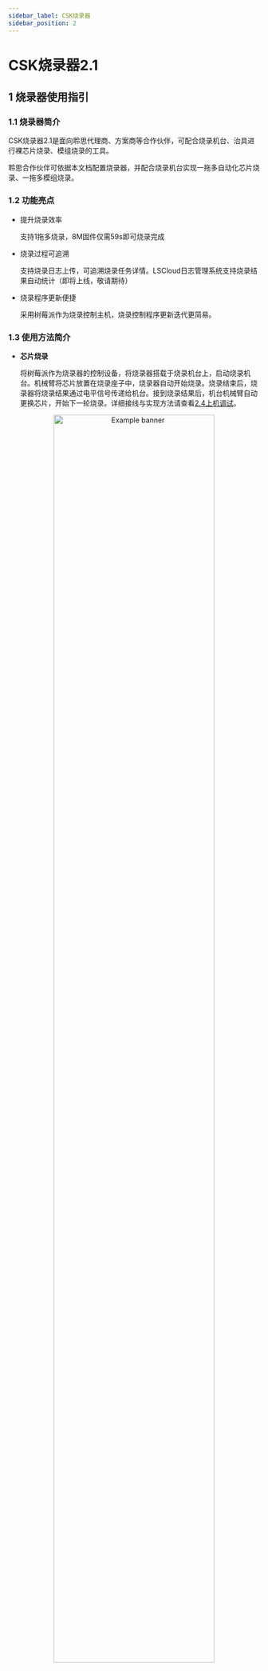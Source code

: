 ```yaml
---
sidebar_label: CSK烧录器
sidebar_position: 2
---
```


# CSK烧录器2.1

## 1 烧录器使用指引

### 1.1 烧录器简介

CSK烧录器2.1是面向聆思代理商、方案商等合作伙伴，可配合烧录机台、治具进行裸芯片烧录、模组烧录的工具。

聆思合作伙伴可依据本文档配置烧录器，并配合烧录机台实现一拖多自动化芯片烧录、一拖多模组烧录。

### 1.2 功能亮点

- 提升烧录效率

  支持1拖多烧录，8M固件仅需59s即可烧录完成

- 烧录过程可追溯

  支持烧录日志上传，可追溯烧录任务详情。LSCloud日志管理系统支持烧录结果自动统计（即将上线，敬请期待）

- 烧录程序更新便捷

  采用树莓派作为烧录控制主机，烧录控制程序更新迭代更简易。

### 1.3 使用方法简介

- **芯片烧录**

  ​将树莓派作为烧录器的控制设备，将烧录器搭载于烧录机台上，启动烧录机台。机械臂将芯片放置在烧录座子中，烧录器自动开始烧录。烧录结束后，烧录器将烧录结果通过电平信号传递给机台。接到烧录结果后，机台机械臂自动更换芯片，开始下一轮烧录。详细接线与实现方法请查看[2.4上机调试](/tools/mass_production/chipburner#2.4上机调试)。

<div  align="center"><img
  src={require('./files/image-20210722173608296.png').default}
  width="80%"
  alt="Example banner"
/></div>

<div  align="center"><img
  src={require('./files/image-20210722175834629.png').default}
  width="80%"
  alt="Example banner"
/></div>

- **模组烧录**
  
  将树莓派作为主控设备，通过Hub（烧录器在4个以上时需要Hub）连接USB转串口板，串口板接口与待烧录的CSK模组相连接，按下烧录板上的开关键或拉低start信号即可开始烧录，详细接线与实现方法请查看[2.3 软硬件调试](#软硬件调试)。

![](./files/模组烧录.jpg)

### 1.4 维护与报废规范

- **芯片烧录**

  说明：为提高芯片烧录时，烧录座子的烧录效果和良率，拟以下烧录座子维护和报废原则。

  **维护规范：**

  - 每次使用前使用汽枪吹干净每个座子。

  - 使用结束后需把所有烧录座上的芯片取出。

  - 每天结束烧录后把烧录座倒过放置，或者使用盖板盖住烧录座，避免进入粉尘影响接触。

  **报废规范：**

  - 查看日志系统，确认该烧录座的使用次数是否已经达到5000次。

  - 当烧录座连续出现3PCS芯片不良，查看系统日志均为设备打开失败导致。

  - 使用能烧录OK的芯片手动测试，发现还是无法烧录，日志为打开设备失败。

  - 观察烧录座前5脚（如下图），如果针脚有明显的位移，可尝试使用镊子将针脚复位修复，修复后可以手动测试烧录座，烧录10次有8次能通过则可继续上机使用，否则报废。

- **模组烧录**

  需要关机时，请先短接树莓派右侧第3和第5引脚（如图），维持短接状态直到USB转串口板上所有的指示灯熄灭（短接至熄灭约需等待10s时间，熄灭后树莓派的风扇仍在工作），再按下树莓派的按钮开关断电。
   <div  align="center"><img
  src={require('./files/image-20210803223815675.png').default}
  width="80%"
  alt="Example banner"
/></div>

:::danger 注意！

直接断电会导致TF卡损坏。

:::

## 2 烧录器配置指引

如需配置烧录器，请依照以下指引配置软、硬件，并完成联调。

### 2.1 硬件配置

#### 2.1.1 硬件设计资料

本节提供烧录器硬件设计资料和验收测试标准。

**硬件设计资料**

USB转串口板：[CSK_LOAD V2.1.rar](http://pan.iflytek.com:80/#/link/010457DE846A8D7C3E6D8E21AF131BA2) (访问密码：n5Op)

点击以上链接即可获取硬件框图、原理图、PCB、BOM

图例：

<div  align="center"><img
  src={require('./files/image-20210804161153219.png').default}
  width="80%"
  alt="Example banner"
/></div>
<div  align="center"><img
  src={require('./files/image-20210804160943509.png').default}
  width="80%"
  alt="Example banner"
/></div>

**验收标准**

USB转串口板和烧录座子板回板后，请按照以下表格进行验收测试，以免电压或掉电时序等不符合要求导致烧录器不稳定。

 [烧录器验收测试模板.xlsx](http://pan.iflytek.com:80/#/link/010457DE846A8D7C3E6D8E21AF131BA2) (访问密码：n5Op)

测试报告样例如下：

 [烧录器验收测试案例.xlsx](http://pan.iflytek.com:80/#/link/010457DE846A8D7C3E6D8E21AF131BA2) (访问密码：n5Op) 

![企业微信截图_20210804161757](./files/企业微信截图_20210804161757.png)

#### 2.1.2 其他配件与规格要求

- 芯片烧录座子板：[CSK_LOAD_adapter.rar](http://pan.iflytek.com:80/#/link/010457DE846A8D7C3E6D8E21AF131BA2) (访问密码：n5Op)

- 芯片烧录座子（请根据USB转串口板子数量确定烧录座子数量）：如无特殊需求，推荐使用PLASTRONICS烧录座子，规格参见[烧录座子封装_64LQ50S19090.pdf](http://pan.iflytek.com:80/#/link/010457DE846A8D7C3E6D8E21AF131BA2) (访问密码：n5Op) 

- 1*树莓派4B

- 1*TF卡：≥16G

- USB2.0打印线 (如图：一头是USB, 另外一头是小方口，数量与烧录板数量保持一致) ：线长≤0.5m：

<div  align="center"><img
  src={require('./files/image-20210722163338330.png').default}
  width="80%"
  alt="Example banner"
/></div>

- Hub（可选，1拖4及以下不需要配置）：京东购买链接：https://item.m.jd.com/product/62280475705.html?gx=RnFiwGFdPDeLwtRP--tzVUaeLn90-OEAjYN0&ad_od=share&utm_source=androidapp&utm_medium=appshare&utm_campaign=t_335139774&utm_term=Wxfriends

:::info 注意

Hub可能会影响烧录稳定性，请谨慎选择，如无特殊需求请按以上链接购买。

:::

### 2.2 软件配置

#### 2.2.1 将烧录程序写入TF卡

- 用读卡器将TF卡插入电脑

- 下载镜像：[raspios-lsfactory.20210803.img.7z](http://pan.iflytek.com:80/#/link/010457DE846A8D7C3E6D8E21AF131BA2) (访问密码：n5Op)，并解压

- 使用 `balenaEtcher`（以管理员身份运行）将镜像烧写到 TF 卡

   balenaEtcher下载链接：[balenaEtcher](https://www.balena.io/etcher) （windows请选择Windows X86|x64版本）

  ![](./files/image-20210722195929166.png)

  下图表示烧写成功：
  
  ![](./files/image-20210803184341393.png)
  
:::tip 提示 
  
如烧录失败，请更换读卡器或更换USB口重新烧写，多次重试。
  
:::

#### 2.2.2 自检程序、烧录包配置

**制作烧录包（LPK包）**

烧录前需要准备烧录所需的LPK包。LISA和非LISA项目需采用不同的打包方法。

- LISA项目：固件确认后，打开LStudio项目，在LStudio终端输入

```sh
lisa build --factory
```

  如图：

  ![](./files/image-20210722194305512.png)

  输入正确的LSCloud项目ID和名称，即可生成烧录所需的lpk包。

- 非LISA项目：打开以下文档链接，并依照操作文档说明打包LPK包

  [烧录包制作工具](/tools/Mass_Production/WebTools/pack)

**放置/更换树莓派中的烧录包** 

- 将烧写了镜像的TF卡插到电脑上（可使用读卡器），在出现的boot分区中找到`LISTENAI/factory_lpk`目录，并将LPK烧录包存放在该目录下。该目录应当只存放**一个**以 `.lpk` 结尾的固件包。

![](./files/image-20210722200921125.png)

:::info 提示

如需更换烧录包，将该目录下的烧录包删除，并存放新的烧录包即可。

:::

**放置/更换自检程序**

- 在以下链接中下载芯片、模组烧录自检固件，将自检固件存放在`LISTENAI/selfcheck_lpks`目录下

  - 芯片烧录自检固件

    [101.376MHz.lpk](http://pan.iflytek.com:80/#/link/010457DE846A8D7C3E6D8E21AF131BA2) (访问密码：n5Op) 

  - 模组烧录自检固件

    [245.760MHz.lpk](http://pan.iflytek.com:80/#/link/010457DE846A8D7C3E6D8E21AF131BA2) (访问密码：n5Op) 

**设置自检程序** 

将烧写了镜像的TF卡插到电脑上（可使用读卡器），在出现的boot分区中找到`LISTENAI/factory_config`目录，以记事本或其他编辑器打开该目录下的`factory.lini`，如图：

![](./files/image-20210727235239073.png)

将双引号中的内容修改为您按上文步骤放置的自检程序的文件名。

#### 2.2.3 配网

- 将 TF 卡插到电脑上，将[wpa_supplicant.conf](http://pan.iflytek.com:80/#/link/010457DE846A8D7C3E6D8E21AF131BA2) (访问密码：n5Op) 复制到出现的 boot 分区中，如图：

![](./files/image-20210726210043769.png)

export const Highlight = ({children, color}) => (
  <span
    style={{
      color: color,
}}>
    {children}
  </span>
);

- 将文件中的“<Highlight color="#1877F2">Wi-Fi名称</Highlight>”和"<Highlight color="#1877F2">Wi-Fi密码</Highlight>"分别替换为调试现场或工厂的WiFi名称和密码。

  修改示例：

```txt
ctrl_interface=DIR=/var/run/wpa_supplicant GROUP=netdev
country=CN
network={
    ssid="LINGSI"
    scan_ssid=1
    psk="LS$123456#"
    key_mgmt=WPA-PSK
}
```

- 退出磁盘并将 TF 卡插到树莓派上电。

:::tip 提示

联网成功后该文件会自动消失。如需更换WiFi，重新在boot分区中新建一个`wpa_supplicant.conf`即可，重新上电后原配网信息会被覆盖。

:::

:::caution 注意

未联网状态下，烧录日志将存放在树莓派本地，联网后可上传并清空本地日志。如树莓派长期未联网，将删除部分本地日志，避免本地日志占满磁盘。故强烈建议烧录前将树莓派联网。

:::

#### 2.2.4 其它

**登入树莓派**

登入树莓派后，您可查看日志、更新烧录程序。

**方法1**（现场须备有键盘和带有标准HDMI接口的显示器）：

首先将树莓派与键盘、显示器相连接，其次给树莓派上电，输入用户名与密码登录树莓派（默认用户名为pi，密码为raspberry）。登录成功后，即可输入命令行

**方法2**：SSH连接

- 首先保证电脑与树莓派连接同一个路由器，在同一个局域网中。

- 获取树莓派在内网的IP地址

  - 获取方式1：按照以上方法1中的步骤在显示器上打开树莓派终端，执行

    ```sh
    ifconfig -a
    ```

    即可查看树莓派的内网IP

    ![](./files/image-20210722203502273.png)

  - 获取方式2：点击下载[IP_browser.exe](http://pan.iflytek.com:80/#/link/010457DE846A8D7C3E6D8E21AF131BA2) (访问密码：n5Op) ，在windows电脑打开exe程序，等一会儿，即可查看当前内网下的所有树莓派的IP地址。如获取失败，请确认TF卡中烧录的是否是最新镜像，如不是，请执行./factory/update.sh更新到最新，或联系聆思FAE

- **连接方式1**：下载安装Xshell并打开，点击新建会话，选择SSH协议，并将IP地址填写在主机一栏，点击连接即可

  ![](./files/image-20210722204339420.png)

  **连接方式2**：打开Windows Powershell（请保证Win OpenSSH已添加到环境变量），执行以下命令

  ```sh
  ssh pi@192.168.10.143
  ```

  注意：pi@后的IP地址仅作示例，请手动替换为您的树莓派对应的IP地址

  输入密码登录树莓派（初始密码为raspberry）

  ![](./files/image-20210722210800762.png)

**更新烧录程序**

TF 卡镜像中的软件可能已经过时，需要手动更新到最新版本。打开树莓派终端，确认树莓派处于联网状态，执行以下命令更新烧录程序并重启，即可将烧录程序更新到最新。建议每次开始烧录前都进行更新。

```sh
1. ./factory/update.sh
2. sudo reboot now
```
:::info 

可通过SYS灯的快慢确认树莓派是否联网，详情可见[指示灯说明](#指示灯说明)。

:::

### 2.3 软硬件调试

本章介绍如何跑通烧录流程、与烧录机台或治具配合使用。

软、硬件均按照2.2中的步骤配置完成后，可连接烧录器与树莓派进行调试

#### 硬件接法

- 用USB2.0打印线连接树莓派与USB转串口板，或将Hub插入树莓派USB接口，用USB2.0打印线连接Hub与烧录器，如图：

<div  align="center"><img
  src={require('./files/d5ccb052-b43b-4155-86f3-b242246c5a0c.jpg').default}
  width="100%"
  alt="Example banner"
/></div>

![](./files/image-20210727182754917.png)

- **芯片烧录**

  - 按下树莓派开关启动树莓派，自检固件、量产固件加载成功后，蓝色指示灯闪烁，表示烧录器已准备就绪；如按下开关后树莓派启动，但USB转串口板无灯光亮起，说明固件异常，可根据[日志查看方法](#日志查看方法)排查

  - 将芯片左上角的小圆点对准烧录器中的圆形标识`1`，用镊子或静电笔将芯片放置在烧录座子中

  <img
      src={require('./files/芯片1标识处.png').default}
      width="50%"
      alt="Example banner"
/><img
    src={require('./files/image-20210722220402537.png').default}
    width="50%"
    alt="Example banner"
  />

- **模组烧录**

  - 通过烧录板的接口将模组（或治具接线）与烧录板相连接，
    
    - 必须接通的引脚有：PB16、GND、TX、RX
    
    - 可选择接通的引脚：5V（建议外接5V给模组供电）、3.3V、RSTN、START、BUSSY_LED、OK_LED、NG_LED

- **USB转串口板接口说明**

  - 接口1（芯片烧录机台信号线、治具可通过该接口中的引脚与烧录器相连接）：

    ![](./files/image-20210803182243785.png)

    | <center>烧录器接口</center> | 对应信号（低电平有效） |
  | :----------: | :--------: |
  | Pin1       | VDD |
  | Pin3       | GND |
  | Pin5       | Busy Signal |
  | Pin7       | OK Signal |
  | Pin8       | START Signal |
  | Pin9       | NG Signal |
  | Pin2、Pin4、Pin6、Pin10 | 备用 |

  - 接口2（引脚对应信号见丝印）：

    ![](./files/image-20210727224131961.png)

    将烧录器通过信号线连接烧录机台的效果图如下：

  ![](./files/image-20210723151416833.png)

    烧录机台自动化烧录过程：完成硬件连接后，等待蓝色状态指示灯闪烁，才可以执行机械臂并发送烧录信号，开始烧录；烧录完成后，如机台收到烧录器发送的OK信号，则机械臂取走芯片，放置下一片芯片；如机台收到烧录器发送的NG信号，则机械臂取走芯片再按压到烧录座子中，重新烧录；如连续烧录2或3次（可在机台上设置该次数）均NG，则机械臂取走芯片并放置在特殊区域

#### 烧录方法

- 方法1：拉低图示引脚（接GND），即可发送start信号，开始烧录

   ![](./files/企业微信截图_16280809437730.png)

- 方法2：按下图示中的按键，即可发送start信号，开始烧录

  <div align="center"><img
      src={require('./files/image-20210722220333504.png').default}
      width="100%"
      alt="Example banner"
/></div>

- 等待一段时间后（两分钟内），如烧录器显示绿灯，则检测通过、烧录完成，调试成功；如烧录器显示红灯，代表检测不通过或烧录失败，建议打开日志查看问题，或更换芯片重试

#### 日志查看方法

- 方法一：首先登入树莓派，登入方法见本文档[2.2 软件配置](#软件配置)中的[登入树莓派](#登入树莓派) ，在默认路径下（/home/pi）执行以下命令即可打开日志：

  ```sh
  ./factory/logs.sh
  ```
图例：

  图中标识处为需要烧录的固件的信息：

   <div  align="center"><img
  src={require('./files/企业微信截图_20210805111247.png').default}
  alt="Example banner"
/></div>

  图中标识处为自检固件的频率信息：

   <div  align="center"><img
  src={require('./files/自检固件频率.png').default}
  alt="Example banner"
/></div>

  图示表示烧录成功：

   <div  align="center"><img
  src={require('./files/烧录成功.png').default}
  alt="Example banner"
/></div>

- 方法二：将树莓派联网，烧录日志会上传到您制作芯片烧录包时填写的LSCloud项目中。使用PC打开[LSCloud网页](https://cloud.listenai.com/)，进入该LSCloud项目，点击左侧边栏`日志`，并设置正确的时间区间，即可在烧录完成后查看烧录日志，如图：

![](./files/image-20210727233318384.png)

:::caution 注意：

未联网状态下，烧录日志将存放在树莓派本地，联网后可上传并清空本地日志。如树莓派长期未联网，将删除部分本地日志，避免本地日志占满磁盘。故强烈建议烧录前将树莓派联网。

:::
  
#### 关机方法

需要关机时，请先短接树莓派右侧第3和第5引脚（如图），维持短接状态直到烧录板上的指示灯熄灭（此时树莓派的风扇仍在工作），再按下树莓派的按钮开关断电。

:::danger 注意！

直接断电会导致TF卡损坏。

:::

#### 附：烧录失败原因排查

|                      <center>日志显示的失败原因</center>                      |                         <center>建议排查方向</center>                         |
| :---------------------------------------------------------- | :---------------------------------------------------------- |
|                       自检固件加载失败                       | /boot/LISTENAI/factory_config目录下的factory.lini设置的自检固件名称与/boot/LISTENAI/selfcheck_lpks目录下存放的自检固件名称不一致，请依照[2.2.2 第4节 设置自检固件](#设置自检程序)中的步骤重新设置 |
|量产固件资源与配置文件MD5不一致|量产烧录包中的资源文件（.bin）的MD5和配置文件（.json）分区表中的MD5不一致，请确认打包LPK后是否人工修改过配置文件或资源文件，如有，请使用[芯片烧录包制作工具](/tools/Mass_Production/WebTools/pack)重新打包|
|                设备打开失败，无法进入烧录模式                | 说明硬件连接失败，建议检查烧录座与芯片引脚是否接触不良，芯片是否放置错误，并按[2.1.1 硬件设计资料](#验收标准)中的验收标准确认烧录板验收测试通过 |
| 自检失败，0x00 \| 自检失败，0x01 \| 自检失败，0x02 \| 自检失败，0x03 \| 自检结果读取超时 | 先确认是否已按[2.1.1 硬件设计资料](#验收标准)中的步骤做完烧录板验收测试；如已验收，可检测引脚接触、供电稳定情况，如调整后仍自检失败，可尝试更换芯片验证 |

##### 指示灯说明

  <img
      src={require('./files/蓝灯.png').default}
      width="24%"
      alt="Example banner"
/><img
      src={require('./files/黄灯.png').default}
      width="25%"
      alt="Example banner"
/><img
      src={require('./files/红灯.png').default}
      width="25%"
      alt="Example banner"
/><img
      src={require('./files/绿灯.png').default}
      width="25%"
      alt="Example banner"
/>

- 标记“0”蓝灯每隔0.5s闪烁一次，表示树莓派处于联网状态，自检程序与量产固件加载成功，准备就绪，等待烧录
- 标记“0”蓝灯每隔2s闪烁一次，表示树莓派处于未联网状态，自检程序与量产固件加载成功，准备就绪，等待烧录
- 标记"1"黄灯闪烁，表示正在烧录
-  标记“2”红灯亮起，表示烧录失败
- 标记“3”绿灯亮起，表示烧录成功
- 所有灯处于熄灭状态，表示烧录主控程序、自检程序、量产固件异常或树莓派处于关机状态，可以断电

### 可选：校验固件是否成功烧录

固件烧录后，可按照[芯片烧录包校验工具](/tools/Mass_Production/WebTools/verify)中的步骤校验固件是否成功烧录到芯片中。

## 3 治具规范

为避免模组损坏，要求烧录治具对 PCBA 测试点增加防护器件，主要的线路包括 TX、 RX、LOAD（PB16）、模块供电电源接口，可能还存在和上位机控制CSK上电使能脚和上位机的本身的使能脚。

- 串口：建议治具顶针上的TX、RX线路上增加 ESD 管到地。

- 电源接口：此部分主要针对对电源部分的引脚，此处对治具上的电源顶针上建议增加TVS管到地。

- LOAD引脚： CSK 3系列和4系列 PB16 脚（61 脚）在治具上对应的顶针上建议增加单向的 TVS 管到地。其它测试需要的IO口，如果在 PCBA上没有串接电阻和贴 ESD 时，建议在治具上对应 IO 的顶针上建议增加单向的TVS管到地。 

  - 待烧录的板子测试点处如有ESD防护措施，在工装上可以考虑不加

  - 背部探针后续建议统一采用连接小板形式，可以直接焊接，方便探针处就近放置TVS或ESD防护器件，同时避免在探针上连线引发的接触问题。如之前已做好的工装，添加手动焊接防护小板。

  - 针对信号IO接口，采用TVS管防护的同时，根据实际测试的波形需要做小电阻和小电容匹配，改善信号波形。 

  - 电源口一般建议采用 TVS 防浪涌管，串口建议采用ESD 管，LOAD采用对应 TVS管,如下表格推荐选型。

    | **位置使用** | **型号**                               | **推荐品牌** |
    | ------------ | -------------------------------------- | ------------ |
    | 电源 5V 接口 | TVS 浪涌管，  ST7VFHN162， DFN1610-2L  | 世晶         |
    | 串口         | ESD,SE5VFBN102， DFN1006-2L            |              |
    | LOAD和其它IO | TVS 浪涌管， ST4V5FBHN162， DFN1610-2L |              |





​        



